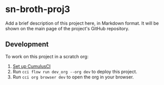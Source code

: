 # sn-broth-proj3

Add a brief description of this project here, in Markdown format.
It will be shown on the main page of the project's GitHub repository.

## Development

To work on this project in a scratch org:

1. [Set up CumulusCI](https://cumulusci.readthedocs.io/en/latest/tutorial.html)
2. Run `cci flow run dev_org --org dev` to deploy this project.
3. Run `cci org browser dev` to open the org in your browser.